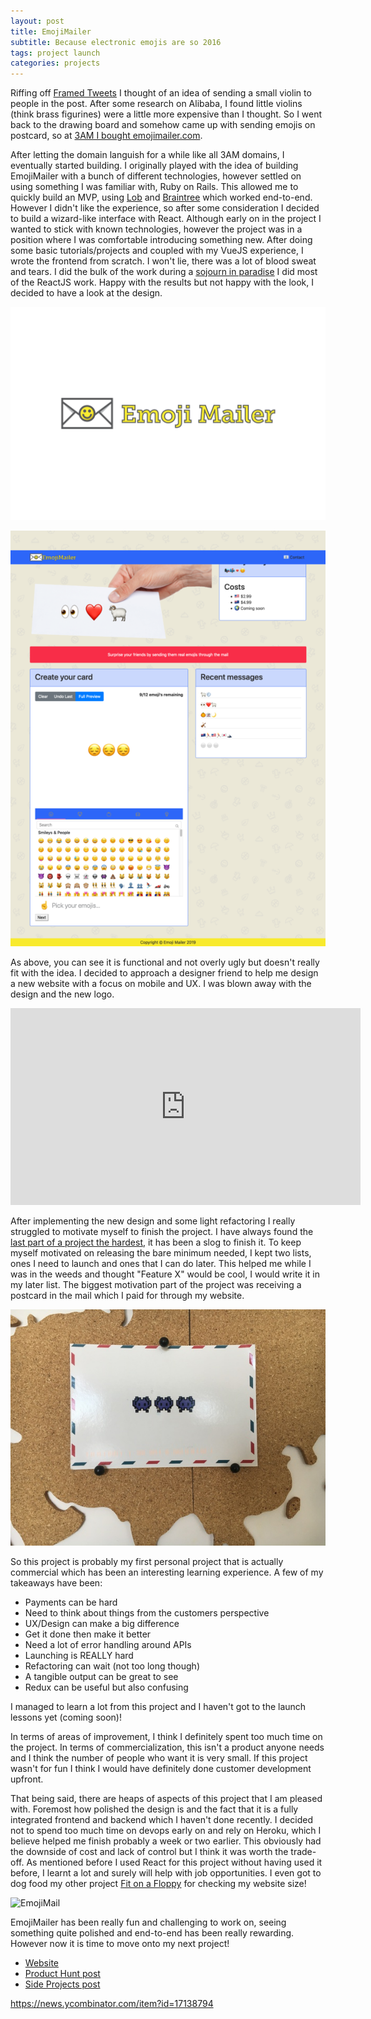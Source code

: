```yaml
---
layout: post
title: EmojiMailer
subtitle: Because electronic emojis are so 2016
tags: project launch
categories: projects
---
```


Riffing off [Framed Tweets](https://framedtweets.com/) I thought of an idea of sending a small violin to people in the post. After some research on Alibaba, I found little violins (think brass figurines) were a little more expensive than I thought. So I went back to the drawing board and somehow came up with sending emojis on postcard, so at [3AM I bought emojimailer.com](https://www.brendonbody.com/2019/11/11/3am-domains/).

After letting the domain languish for a while like all 3AM domains, I eventually started building. I originally played with the idea of building EmojiMailer with a bunch of different technologies, however settled on using something I was familiar with, Ruby on Rails. This allowed me to quickly build an MVP, using [Lob](https://lob.com/) and [Braintree](https://www.braintreepayments.com/) which worked end-to-end. However I didn't like the experience, so after some consideration I decided to build a wizard-like interface with React. Although early on in the project I wanted to stick with known technologies, however the project was in a position where I was comfortable introducing something new. After doing some basic tutorials/projects and coupled with my VueJS experience, I wrote the frontend from scratch. I won't lie, there was a lot of blood sweat and tears. I did the bulk of the work during a [sojourn in paradise](https://www.brendonbody.com/2019/06/22/digital-nomad-experiment/) I did most of the ReactJS work. Happy with the results but not happy with the look, I decided to have a look at the design.

<p class="center">
    <img src="https://raw.githubusercontent.com/bbody/bbody.github.io/master/_posts/images/2019-11-22-EmojiMailer/old-logo.png" alt="Original Logo">
</p>

<p class="center">
    <img src="https://raw.githubusercontent.com/bbody/bbody.github.io/master/_posts/images/2019-11-22-EmojiMailer/old-design.png" alt="Original Design">
</p>

As above, you can see it is functional and not overly ugly but doesn't really fit with the idea. I decided to approach a designer friend to help me design a new website with a focus on mobile and UX. I was blown away with the design and the new logo.

<iframe width="560" height="315" src="https://www.youtube.com/embed/olEPVYVW0Mw?rel=0" frameborder="0" allow="accelerometer; encrypted-media; gyroscope; picture-in-picture" allowfullscreen></iframe>

After implementing the new design and some light refactoring I really struggled to motivate myself to finish the project. I have always found the [last part of a project the hardest](https://news.ycombinator.com/item?id=17138794), it has been a slog to finish it. To keep myself motivated on releasing the bare minimum needed, I kept two lists, ones I need to launch and ones that I can do later. This helped me while I was in the weeds and thought "Feature X" would be cool, I would write it in my later list. The biggest motivation part of the project was receiving a postcard in the mail which I paid for through my website.

<p class="center">
    <img src="https://raw.githubusercontent.com/bbody/bbody.github.io/master/_posts/images/2019-11-22-EmojiMailer/letter.jpg" alt="EmojiMail">
</p>

So this project is probably my first personal project that is actually commercial which has been an interesting learning experience. A few of my takeaways have been:

- Payments can be hard
- Need to think about things from the customers perspective
- UX/Design can make a big difference
- Get it done then make it better
- Need a lot of error handling around APIs
- Launching is REALLY hard
- Refactoring can wait (not too long though)
- A tangible output can be great to see
- Redux can be useful but also confusing

I managed to learn a lot from this project and I haven't got to the launch lessons yet (coming soon)!

In terms of areas of improvement, I think I definitely spent too much time on the project. In terms of commercialization, this isn't a product anyone needs and I think the number of people who want it is very small. If this project wasn't for fun I think I would have definitely done customer development upfront.

That being said, there are heaps of aspects of this project that I am pleased with. Foremost how polished the design is and the fact that it is a fully integrated frontend and backend which I haven't done recently. I decided not to spend too much time on devops early on and rely on Heroku, which I believe helped me finish probably a week or two earlier. This obviously had the downside of cost and lack of control but I think it was worth the trade-off. As mentioned before I used React for this project without having used it before, I learnt a lot and surely will help with job opportunities. I even got to dog food my other project [Fit on a Floppy](https://fitonafloppy.website/?website=https://www.emojimailer.com/) for checking my website size!

<p class="center">
    <img src="https://raw.githubusercontent.com/bbody/bbody.github.io/master/_posts/images/2019-11-22-EmojiMailer/site-size.jpg" alt="EmojiMail">
</p>

EmojiMailer has been really fun and challenging to work on, seeing something quite polished and end-to-end has been really rewarding. However now it is time to move onto my next project!

- [Website](https://www.emojimailer.com/)
- [Product Hunt post](https://www.producthunt.com/posts/emojimailer)
- [Side Projects post](https://sideprojects.net/posts/Hs7XSKNJvK6XhaYvJ/emojimailer)

https://news.ycombinator.com/item?id=17138794